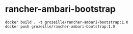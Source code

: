 # rancher-ambari-bootstrap

```
docker build . -t grozeille/rancher-ambari-bootstrap:1.0
docker push grozeille/rancher-ambari-bootstrap:1.0
```

